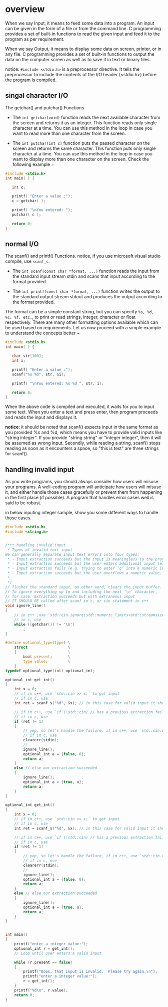 # overview

When we say Input, it means to feed some data into a program. An input can be given in the form of a file or from the command line. C programming provides a set of built-in functions to read the given input and feed it to the program as per requirement.

When we say Output, it means to display some data on screen, printer, or in any file. C programming provides a set of built-in functions to output the data on the computer screen as well as to save it in text or binary files.

notice: `#include <stdio.h>` is a preprocessor directive. It tells the preprocessor to include the contents of the I/O header (<stdio.h>) before the program is compiled.

## singal character I/O

The getchar() and putchar() Functions

- The `int getchar(void)` function reads the next available character from the screen and returns it as an integer. This function reads only single character at a time. You can use this method in the loop in case you want to read more than one character from the screen.

- The `int putchar(int c)` function puts the passed character on the screen and returns the same character. This function puts only single character at a time. You can use this method in the loop in case you want to display more than one character on the screen. Check the following example −

```c
#include <stdio.h>
int main( ) {

   int c;

   printf( "Enter a value :");
   c = getchar( );

   printf( "\nYou entered: ");
   putchar( c );

   return 0;
}
```

## normal I/O

The scanf() and printf() Functions. notice, if you use microsoft visual studio compile, use `scanf_s`.

- The `int scanf(const char *format, ...)` function reads the input from the standard input stream stdin and scans that input according to the format provided.

- The `int printf(const char *format, ...)` function writes the output to the standard output stream stdout and produces the output according to the format provided.

The format can be a simple constant string, but you can specify `%s, %d, %c, %f, etc.`, to print or read strings, integer, character or float respectively. There are many other formatting options available which can be used based on requirements. Let us now proceed with a simple example to understand the concepts better −

```c
#include <stdio.h>
int main( ) {

   char str[100];
   int i;

   printf( "Enter a value :");
   scanf("%s %d", str, &i);

   printf( "\nYou entered: %s %d ", str, i);

   return 0;
}
```
When the above code is compiled and executed, it waits for you to input some text. When you enter a text and press enter, then program proceeds and reads the input and displays it.

**notice**: it should be noted that scanf() expects input in the same format as you provided %s and %d, which means you have to provide valid inputs like "string integer". If you provide "string string" or "integer integer", then it will be assumed as wrong input. Secondly, while reading a string, scanf() stops reading as soon as it encounters a space, so "this is test" are three strings for scanf().

## handling invalid input

As you write programs, you should always consider how users will misuse your programs. A well-coding program will anticipate how users will misuse it, and either handle those cases gracefully or prevent them from happening in the first place (if possible). A program that handles error cases well is said to be robust.

in below inputing integer sample,  show you some different ways to handle those cases.
```c
#include <stdio.h>
#include <string.h>


/*** handling invalid input
 * Types of invalid text input
We can generally separate input text errors into four types:
 * - Input extraction succeeds but the input is meaningless to the program (e.g. entering ‘k’ as your mathematical operator).
 * - Input extraction succeeds but the user enters additional input (e.g. entering ‘*q hello’ as your mathematical operator).
 * - Input extraction fails (e.g. trying to enter ‘q’ into a numeric input).
 * - Input extraction succeeds but the user overflows a numeric value.
 * 
 */
// flushes the standard input, on other word, clears the input buffer.
// To ignore everything up to and including the next ‘\n’ character,
// for case: Extraction succeeds but with extraneous input
// IT SHOULD BE called after scanf in c, or cin statement in c++
void ignore_line()
{
    // in c++ ,use `std::cin.ignore(std::numeric_limits<std::streamsize>::max(), '\n');`
    // in c, use
    while ((getchar()) != '\n')
        ;
}

#define optional_type(type) \
    struct                  \
    {                       \
        bool present;       \
        type value;         \
    }
typedef optional_type(int) optional_int;

optional_int get_int()
{
    int x = 0;
    // if in c++, use `std::cin >> x;` to got input
    // if in c, use
    int ret = scanf_s("%d", &x); // in this case for valid input it should be 1

    // if in c++, use `if (!std::cin) // has a previous extraction failed?`
    // if in c, use
    if (ret != 1)
    {
        // yep, so let's handle the failure, if in c++, use `std::cin.clear()` to put us back in 'normal' operation mode.
        // if in c, use
        clearerr(stdin);
        //
        ignore_line();
        optional_int a = {false, 0};
        return a;
    }
    else // else our extraction succeeded
    {
        ignore_line();
        optional_int a = {true, x};
        return a;
    }
}

optional_int get_int()
{
    int x = 0;
    // if in c++, use `std::cin >> x;` to got input
    // if in c, use
    int ret = scanf_s("%d", &x); // in this case for valid input it should be 1

    // if in c++, use `if (!std::cin) // has a previous extraction failed?`
    // if in c, use
    if (ret != 1)
    {
        // yep, so let's handle the failure, if in c++, use `std::cin.clear()` to put us back in 'normal' operation mode.
        // if in c, use
        clearerr(stdin);
        //
        ignore_line();
        optional_int a = {false, 0};
        return a;
    }
    else // else our extraction succeeded
    {
        ignore_line();
        optional_int a = {true, x};
        return a;
    }
}


int main()
{
    printf("enter a integer value:");
    optional_int r = get_int();
    // Loop until user enters a valid input

    while (r.present == false)
    {
        printf("Oops, that input is invalid.  Please try again.\n");
        printf("enter a integer value:");
        r = get_int();
    }
    printf("%d\n", r.value);
    return 0;
}
```


